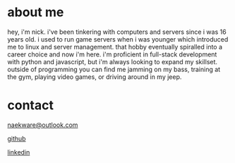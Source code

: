 # about me

hey, i'm nick. i've been tinkering with computers and servers since i was 16 years old. i used to run game servers when i was younger which introduced me to linux and server management. that hobby eventually spiralled into a career choice and now i'm here. i'm proficient in full-stack development with python and javascript, but i'm always looking to expand my skillset. outside of programming you can find me jamming on my bass, training at the gym, playing video games, or driving around in my jeep.

# contact

[naekware@outlook.com](mailto:naekware@outlook.com)

[github](https://github.com/naekware)

[linkedin](https://linkedin.com/in/naek)